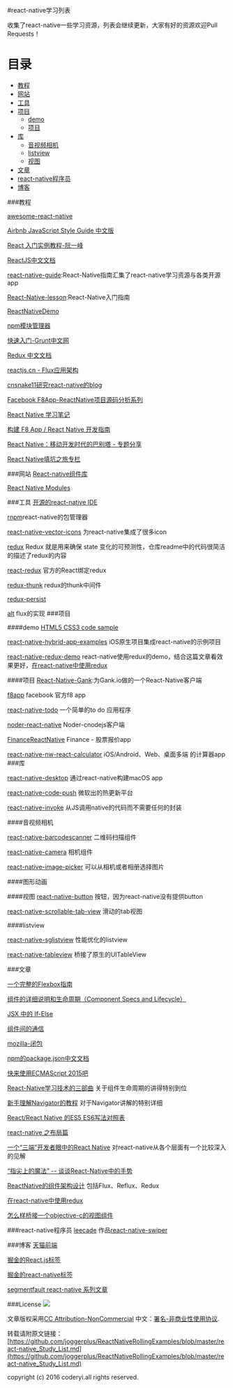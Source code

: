 #react-native学习列表

收集了react-native一些学习资源，列表会继续更新，大家有好的资源欢迎Pull Requests！
# 目录
* [教程](#教程)
* [网站](#网站)
* [工具](#工具)
* [项目](#项目)
	* [demo](#demo)
	* [项目](#项目-1)
* [库](#库)
  	* [音视频相机](#音视频相机)
 	* [listview](#listview)
	* [视图](#视图)
* [文章](#文章)
* [react-native程序员](#react-native程序员)
* [博客](#博客)



###教程

[awesome-react-native](https://github.com/jondot/awesome-react-native)

[Airbnb JavaScript Style Guide 中文版](https://github.com/sivan/javascript-style-guide)

[React 入门实例教程-阮一峰](http://www.ruanyifeng.com/blog/2015/03/react.html)

[ReactJS中文文档](http://reactjs.cn/)

[react-native-guide](https://github.com/ele828/react-native-guide):React-Native指南汇集了react-native学习资源与各类开源app

[React-Native-lesson](https://github.com/vczero/react-native-lesson):React-Native入门指南

[ReactNativeDemo](https://github.com/WildDylan/ReactNativeDemo)

[npm模块管理器](http://javascript.ruanyifeng.com/nodejs/npm.html)

[快速入门-Grunt中文网](http://www.gruntjs.net/getting-started)

[Redux 中文文档](http://camsong.github.io/redux-in-chinese/)

[reactjs.cn - Flux应用架构](http://reactjs.cn/react/docs/flux-overview.html)

[cnsnake11研究react-native的blog](https://github.com/cnsnake11/blog)

[Facebook F8App-ReactNative项目源码分析系列](http://www.jianshu.com/p/28e9c7957d0c)

[React Native 学习笔记](https://github.com/Kennytian/learning-react-native)

[构建 F8 App / React Native 开发指南](http://f8-app.liaohuqiu.net/)

[React Native：移动开发时代的巴别塔 - 专题分享](https://github.com/Code-T/salon-resources/tree/master/%E5%8C%97%E4%BA%AC%202016:05:28)

[React Native填坑之旅专栏](https://segmentfault.com/u/dynamic_cell/articles)

###网站
[React-native组件库](https://js.coach/react-native/)

[React Native Modules](http://reactnativemodules.com/)


###工具
[开源的react-native IDE](https://github.com/decosoftware/deco-ide)


[rnpm](https://github.com/rnpm/rnpm)react-native的包管理器

[react-native-vector-icons](https://github.com/oblador/react-native-vector-icons)  为react-native集成了很多icon

[redux](https://github.com/reactjs/redux)  Redux 就是用来确保 state 变化的可预测性，仓库readme中的代码很简洁的描述了redux的内容

[react-redux](https://github.com/reactjs/react-redux)  官方的React绑定redux

[redux-thunk](https://github.com/gaearon/redux-thunk) redux的thunk中间件

[redux-persist](https://github.com/rt2zz/redux-persist)

[alt](https://github.com/goatslacker/alt) flux的实现
###项目

####demo
[HTML5 CSS3 code sample](https://github.com/lixinso/html5)

[react-native-hybrid-app-examples](https://github.com/dsibiski/react-native-hybrid-app-examples) iOS原生项目集成react-native的示例项目

[react-native-redux-demo](https://github.com/ninty90/react-native-redux-demo) react-native使用redux的demo，结合这篇文章看效果更好，[在react-native中使用redux](http://www.jianshu.com/p/2c43860b0532)

####项目
[React-Native-Gank](https://github.com/Bob1993/React-Native-Gank):为Gank.io做的一个React-Native客户端

[f8app](https://github.com/fbsamples/f8app) facebook 官方f8 app

[react-native-todo](https://github.com/joemaddalone/react-native-todo) 一个简单的to do 应用程序

[noder-react-native](https://github.com/soliury/noder-react-native) Noder-cnodejs客户端

[FinanceReactNative](https://github.com/7kfpun/FinanceReactNative) Finance - 股票报价app

[react-native-nw-react-calculator](https://github.com/benoitvallon/react-native-nw-react-calculator) iOS/Android、Web、桌面多端 的计算器app
###库

[react-native-desktop](https://github.com/ptmt/react-native-desktop) 通过react-native构建macOS app

[react-native-code-push](https://github.com/Microsoft/react-native-code-push) 微软出的热更新平台

[react-native-invoke](https://github.com/wix/react-native-invoke) 从JS调用native的代码而不需要任何的封装



####音视频相机

[react-native-barcodescanner](https://github.com/ideacreation/react-native-barcodescanner) 二维码扫描组件

[react-native-camera](https://github.com/lwansbrough/react-native-camera)  相机组件

[react-native-image-picker](https://github.com/marcshilling/react-native-image-picker)  可以从相机或者相册选择图片

####图形动画


####视图
[react-native-button](https://github.com/ide/react-native-button) 按钮，因为react-native没有提供button

[react-native-scrollable-tab-view](https://github.com/skv-headless/react-native-scrollable-tab-view) 滑动的tab视图

####listview

[react-native-sglistview](https://github.com/sghiassy/react-native-sglistview) 性能优化的listview

[react-native-tableview](https://github.com/aksonov/react-native-tableview) 桥接了原生的UITableView



###文章


[一个完整的Flexbox指南](http://www.w3cplus.com/css3/a-guide-to-flexbox.html)

[组件的详细说明和生命周期（Component Specs and Lifecycle）](http://reactjs.cn/react/docs/component-specs.html)

[JSX 中的 If-Else](http://reactjs.cn/react/tips/if-else-in-JSX.html
)

[组件间的通信](http://reactjs.cn/react/tips/communicate-between-components.html)

[mozilla-闭包](https://developer.mozilla.org/cn/docs/Web/JavaScript/Closures)

[npm的package.json中文文档](https://github.com/ericdum/mujiang.info/issues/6)

[快来使用ECMAScript 2015吧](http://bluereader.org/article/73541139)

[React-Native学习技术的三部曲](http://lijianfei.sinaapp.com/?p=888) 关于组件生命周期的讲得特别到位

[新手理解Navigator的教程](http://bbs.reactnative.cn/topic/20/%E6%96%B0%E6%89%8B%E7%90%86%E8%A7%A3navigator%E7%9A%84%E6%95%99%E7%A8%8B) 对于Navigator讲解的特别详细

[React/React Native 的ES5 ES6写法对照表](http://bbs.reactnative.cn/topic/15/react-react-native-%E7%9A%84es5-es6%E5%86%99%E6%B3%95%E5%AF%B9%E7%85%A7%E8%A1%A8)

[react-native 之布局篇](https://github.com/tmallfe/tmallfe.github.io/issues/19)

[一个“三端”开发者眼中的React Native](http://f2e.souche.com/blog/-ge-san-duan-kai-fa-zhe-yan-zhong-de-react-native/) 对react-native从各个层面有一个比较深入的见解

[“指尖上的魔法” -- 谈谈React-Native中的手势](https://github.com/jabez128/jabez128.github.io/issues/1)

[ReactNative的组件架构设计](http://segmentfault.com/a/1190000004161358) 包括Flux、Reflux、Redux

[在react-native中使用redux](http://www.jianshu.com/p/2c43860b0532)

[怎么样桥接一个objective-c的视图组件](http://browniefed.com/blog/react-native-how-to-bridge-an-objective-c-view-component/)

###react-native程序员
[leecade](https://github.com/leecade) 作品[react-native-swiper](https://github.com/leecade/react-native-swiper)

###博客
[天猫前端](https://github.com/tmallfe/tmallfe.github.io/issues)

[掘金的React.js标签](http://gold.xitu.io/#/tag/React.js)

[掘金的react-native标签](http://gold.xitu.io/#/tag/React%20Native)

[segmentfault react-native 系列文章](http://segmentfault.com/blog/cnsnake11_react_native)
 



###License
![](https://i.creativecommons.org/l/by-nc/4.0/88x31.png)


文章版权采用[CC Attribution-NonCommercial](http://creativecommons.org/licenses/by-nc/4.0/) 中文：[署名-非商业性使用协议](http://creativecommons.org/licenses/by-nc/3.0/cn/).

转载请附原文链接：[https://github.com/joggerplus/ReactNativeRollingExamples/blob/master/react-native_Study_List.md](https://github.com/joggerplus/ReactNativeRollingExamples/blob/master/react-native_Study_List.md)

copyright (c) 2016 coderyi.all rights reserved.




